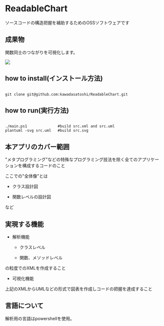# ReadableChart

ソースコードの構造把握を補助するためのOSSソフトウェアです

## 成果物

関数同士のつながりを可視化します。

<img src="https://raw.githubusercontent.com/kawadasatoshi/ReadableChart/main/sample.svg">


## how to install(インストール方法)

<pre><code>
git clone git@github.com:kawadasatoshi/ReadableChart.git
</code></pre>

## how to run(実行方法)

<pre><code>
./main.ps1              #build src.xml and src.uml
plantuml -svg src.uml   #build src.svg
</code></pre>










## 本アプリのカバー範囲

"メタプログラミング"などの特殊なプログラミング技法を除く全てのアプリケーションを構成するコードのこと

ここでの"全体像"とは

- クラス設計図

- 関数レベルの設計図

など



## 実現する機能

- 解析機能

  - クラスレベル

  - 関数、メソッドレベル

の粒度でのXMLを作成すること

- 可視化機能

上記のXMLからUMLなどの形式で図表を作成しコードの把握を達成すること





## 言語について

解析用の言語はpowershellを使用。










